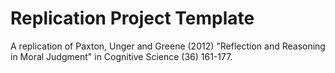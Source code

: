 # Replication Project Template

A replication of Paxton, Unger and Greene (2012) "Reflection and Reasoning in Moral Judgment" in Cognitive Science (36) 161-177.


